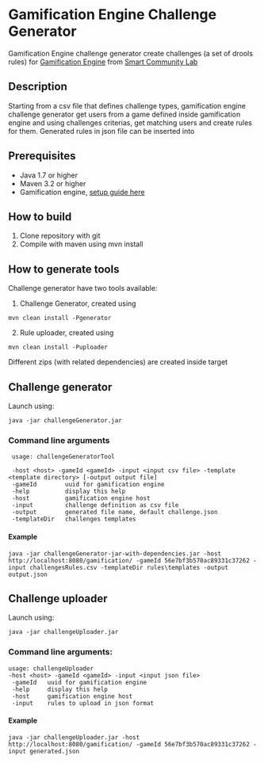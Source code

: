 # Gamification Engine Challenge Generator

Gamification Engine challenge generator create challenges (a set of drools rules) for [Gamification Engine](https://github.com/smartcommunitylab/smartcampus.gamification) from [Smart Community Lab](https://github.com/smartcommunitylab)

## Description

Starting from a csv file that defines challenge types, gamification engine challenge generator get users from a game defined inside gamification engine and using challenges criterias, get matching users and create rules for them. 
Generated rules in json file can be inserted into 

## Prerequisites 

* Java 1.7 or higher
* Maven 3.2 or higher
* Gamification engine, [setup guide here](https://github.com/smartcommunitylab/smartcampus.gamification/wiki/Setup)

## How to build

1. Clone repository with git
2. Compile with maven using mvn install

## How to generate tools

Challenge generator have two tools available:

1. Challenge Generator, created using
```
mvn clean install -Pgenerator
```

2. Rule uploader, created using
```
mvn clean install -Puploader
```

Different zips (with related dependencies) are created inside target


## Challenge generator

Launch using:

```
java -jar challengeGenerator.jar
```

### Command line arguments

```
 usage: challengeGeneratorTool

 -host <host> -gameId <gameId> -input <input csv file> -template <template directory> [-output output file]
 -gameId        uuid for gamification engine
 -help          display this help
 -host          gamification engine host
 -input         challenge definition as csv file
 -output        generated file name, default challenge.json
 -templateDir   challenges templates
```

#### Example

```
java -jar challengeGenerator-jar-with-dependencies.jar -host http://localhost:8080/gamification/ -gameId 56e7bf3b570ac89331c37262 -input challengesRules.csv -templateDir rules\templates -output output.json
``` 

## Challenge uploader

Launch using:

```
java -jar challengeUploader.jar
```

### Command line arguments:

```
usage: challengeUploader
-host <host> -gameId <gameId> -input <input json file>
 -gameId   uuid for gamification engine
 -help     display this help
 -host     gamification engine host
 -input    rules to upload in json format
```

#### Example

```
java -jar challengeUploader.jar -host http://localhost:8080/gamification/ -gameId 56e7bf3b570ac89331c37262 -input generated.json
```




 